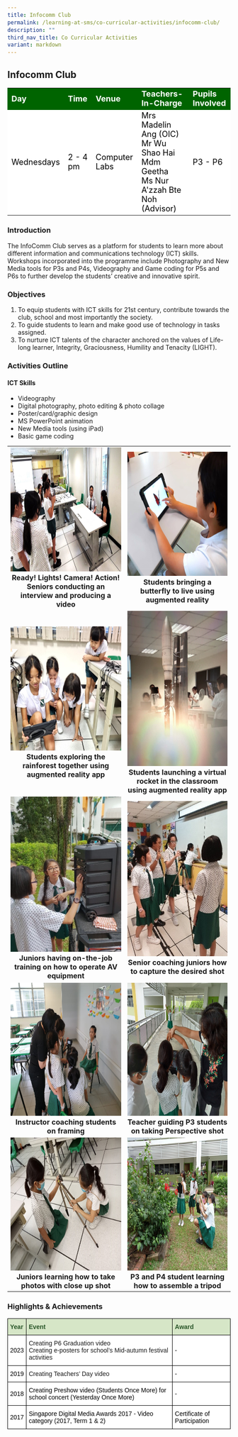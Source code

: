 ```yaml
---
title: Infocomm Club
permalink: /learning-at-sms/co-curricular-activities/infocomm-club/
description: ""
third_nav_title: Co Curricular Activities
variant: markdown
---
```

## Infocomm Club

<table>
<tbody>
	<tr style="background-color:darkgreen;color:white;font-size:18px"><td><b>Day</b></td>
	<td><b>Time</b></td>
	<td><b>Venue</b></td>
	<td><b>Teachers-In-Charge</b></td>
	<td><b>Pupils Involved</b></td>
</tr>
	<tr style="background-color:white;color:black;font-size:18px">
		<td>Wednesdays</td>
		<td>2 - 4 pm</td>
	<td>Computer Labs </td>
	<td>Mrs Madelin Ang (OIC)<br>Mr Wu Shao Hai<br>Mdm Geetha<br>Ms Nur A'zzah Bte Noh (Advisor)</td>
	<td>P3 - P6</td>
</tr>
</tbody></table>

### Introduction  

The InfoComm Club serves as a platform for students to learn more about different information and communications technology (ICT) skills.  Workshops incorporated into the programme include Photography and New Media tools for P3s and P4s, Videography and Game coding for P5s and P6s to further develop the students’ creative and innovative spirit.

  

### Objectives

1.	To equip students with ICT skills for 21st century, contribute towards the club, school and most importantly the society.
2.	To guide students to learn and make good use of technology in tasks assigned.
3.	To nurture ICT talents of the character anchored on the values of Life-long learner, Integrity, Graciousness, Humility and Tenacity (LIGHT).


### Activities Outline
  

#### ICT Skills  
  
* Videography
* Digital photography, photo editing &amp; photo collage
* Poster/card/graphic design
* MS PowerPoint animation
* New Media tools (using iPad)
* Basic game coding

<table><tbody>
			<tr><td><center><font size="3">
		<img style="width:400px;height:280px;" alt="volunteer recess ministry pv" src="/images/CCAs/Infocomm%20Club/infocomm24_01.jpg"><b>
Ready! Lights! Camera! Action! Seniors conducting an interview and producing a video</b></font></center></td>
		<td><center><font size="3"><img style="width:400px;height:280px;" alt="volunteer recess ministry pv" src="/images/CCAs/Infocomm%20Club/infocomm24_02.jpg"><b>Students bringing a butterfly to live using augmented reality</b></font>
</center></td></tr>
		<tr><td><center><font size="3">
		<img style="width:400px;height:280px;" alt="volunteer recess ministry pv" src="/images/CCAs/Infocomm%20Club/infocomm24_03.jpg"><b>
Students exploring the rainforest together using augmented reality app</b></font></center></td>
		<td><center><font size="3"><img style="width:280px;height:350px;" alt="volunteer recess ministry pv" src="/images/CCAs/Infocomm%20Club/infocomm24_04.jpg"><b>Students launching a virtual rocket in the classroom using augmented reality app</b></font>
</center></td></tr>
	<tr><td><center><font size="3">
		<img style="width:280px;height:350px;" alt="volunteer recess ministry pv" src="/images/CCAs/Infocomm%20Club/AV%20equipment.jpg"><b>
Juniors having on-the-job training on how to operate AV equipment</b></font></center></td>
		<td><center><font size="3"><img style="width:280px;height:350px;" alt="volunteer recess ministry pv" src="/images/CCAs/Infocomm%20Club/coaching.jpg"><b>Senior coaching juniors how to capture the desired shot</b></font>
</center></td></tr>
	<tr><td><center><font size="3">
		<img style="width:400px;height:300px;" alt="volunteer recess ministry pv" src="/images/CCAs/Infocomm%20Club/2021infocomm01.jpg"><b>
Instructor coaching students on framing</b></font></center></td>
		<td><center><font size="3"><img style="width:400px;height:300px;" alt="volunteer recess ministry pv" src="/images/CCAs/Infocomm%20Club/2021icc%205.jpg"><b>Teacher guiding P3 students on taking Perspective shot</b></font>
</center></td></tr>
<tr><td><center><font size="3">
		<img style="width:400px;height:300px;" alt="volunteer recess ministry pv" src="/images/CCAs/Infocomm%20Club/2021icc%2014.jpg"><b>
Juniors learning how to take photos with close up shot</b></font></center></td>
		<td><center><font size="3"><img style="width:400px;height:300px;" alt="volunteer recess ministry pv" src="/images/CCAs/Infocomm%20Club/2021icc%2015.jpg"><b>P3 and P4 student learning how to assemble a tripod</b></font>
</center></td></tr>
</tbody></table>


### Highlights &amp; Achievements

<style type="text/css">
.tg  {border-collapse:collapse;border-spacing:0;}
.tg td{border-color:black;border-style:solid;border-width:1px;font-family:Arial, sans-serif;font-size:14px;
  overflow:hidden;padding:10px 5px;word-break:normal;}
.tg th{border-color:black;border-style:solid;border-width:1px;font-family:Arial, sans-serif;font-size:14px;
  font-weight:normal;overflow:hidden;padding:10px 5px;word-break:normal;}
.tg .tg-bzhr{background-color:#D6E6C7;color:#2A5629;font-weight:bold;text-align:left;vertical-align:middle}
.tg .tg-9z0x{background-color:#D6E6C7;color:#2A5629;font-weight:bold;text-align:left;vertical-align:top}
.tg .tg-zr06{background-color:#FFF;text-align:left;vertical-align:middle}
.tg .tg-ktyi{background-color:#FFF;text-align:left;vertical-align:top}
</style>
<table class="tg">
<thead>
  <tr>
    <th class="tg-bzhr"><span style="font-weight:bold;color:#2A5629;background-color:#D6E6C7">Year</span></th>
    <th class="tg-9z0x">Event</th>
    <th class="tg-9z0x">Award</th>
  </tr>
</thead>
<tbody>
	<tr>
    <td class="tg-zr06"><span style="color:#000;background-color:#FFF">2023</span></td>
    <td class="tg-ktyi">Creating P6 Graduation video<br>
Creating e-posters for school’s Mid-autumn festival activities</td>
    <td class="tg-zr06"><span style="color:#000;background-color:#FFF">-</span></td>
  </tr>
  <tr>
    <td class="tg-zr06"><span style="color:#000;background-color:#FFF">2019</span></td>
    <td class="tg-ktyi">Creating Teachers’ Day video</td>
    <td class="tg-zr06"><span style="color:#000;background-color:#FFF">-</span></td>
  </tr>
  <tr>
    <td class="tg-zr06"><span style="color:#000;background-color:#FFF">2018</span></td>
    <td class="tg-zr06"><span style="color:#000;background-color:#FFF">Creating Preshow video (Students Once More) for school concert (Yesterday Once More)</span></td>
    <td class="tg-zr06"><span style="color:#000;background-color:#FFF">-</span></td>
  </tr>
  <tr>
    <td class="tg-zr06"><span style="color:#000;background-color:#FFF">2017</span></td>
    <td class="tg-zr06"><span style="color:#000;background-color:#FFF">Singapore Digital Media Awards 2017 - Video category (2017, Term 1 &amp; 2)</span></td>
    <td class="tg-zr06"><span style="color:#000;background-color:#FFF">Certificate of Participation</span></td>
  </tr>
</tbody>
</table>